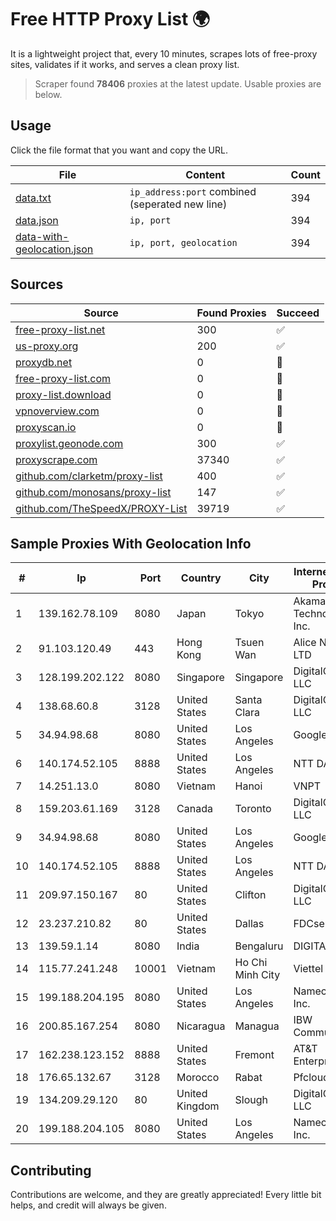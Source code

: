 
# Free HTTP Proxy List 🌍

It is a lightweight project that, every 10 minutes, scrapes lots of free-proxy sites, validates if it works, and serves a clean proxy list.


> Scraper found **78406** proxies at the latest update. Usable proxies are below.

## Usage

Click the file format that you want and copy the URL.


|File|Content|Count|
|----|-------|-----|
|[data.txt](https://raw.githubusercontent.com/themiralay/Proxy-List-World/master/data.txt)|`ip_address:port` combined (seperated new line)|394|
|[data.json](https://raw.githubusercontent.com/themiralay/Proxy-List-World/master/data.json)|`ip, port`|394|
|[data-with-geolocation.json](https://raw.githubusercontent.com/themiralay/Proxy-List-World/master/data-with-geolocation.json)|`ip, port, geolocation`|394|

## Sources

|Source|Found Proxies|Succeed|
|------|-------------|-------|
|[free-proxy-list.net](https://free-proxy-list.net)|300|✅|
|[us-proxy.org](https://www.us-proxy.org)|200|✅|
|[proxydb.net](http://proxydb.net)|0|🚫|
|[free-proxy-list.com](https://free-proxy-list.com/?page=&port=&type%5B%5D=http&type%5B%5D=https&up_time=0&search=Search)|0|🚫|
|[proxy-list.download](https://www.proxy-list.download/HTTP)|0|🚫|
|[vpnoverview.com](https://vpnoverview.com/privacy/anonymous-browsing/free-proxy-servers)|0|🚫|
|[proxyscan.io](https://www.proxyscan.io)|0|🚫|
|[proxylist.geonode.com](https://proxylist.geonode.com/api/proxy-list?limit=300&page=1&sort_by=lastChecked&sort_type=desc&protocols=http,https)|300|✅|
|[proxyscrape.com](https://api.proxyscrape.com/v2/?request=displayproxies&protocol=http&timeout=10000&country=all&ssl=all&anonymity=all)|37340|✅|
|[github.com/clarketm/proxy-list](https://raw.githubusercontent.com/clarketm/proxy-list/master/proxy-list-raw.txt)|400|✅|
|[github.com/monosans/proxy-list](https://raw.githubusercontent.com/monosans/proxy-list/main/proxies/http.txt)|147|✅|
|[github.com/TheSpeedX/PROXY-List](https://raw.githubusercontent.com/TheSpeedX/PROXY-List/master/http.txt)|39719|✅|


## Sample Proxies With Geolocation Info

|#|Ip|Port|Country|City|Internet Service Provider|
|-|--|----|-------|----|-------------------------|
|1|139.162.78.109|8080|Japan|Tokyo|Akamai Technologies, Inc.|
|2|91.103.120.49|443|Hong Kong|Tsuen Wan|Alice Networks LTD|
|3|128.199.202.122|8080|Singapore|Singapore|DigitalOcean, LLC|
|4|138.68.60.8|3128|United States|Santa Clara|DigitalOcean, LLC|
|5|34.94.98.68|8080|United States|Los Angeles|Google LLC|
|6|140.174.52.105|8888|United States|Los Angeles|NTT DATA|
|7|14.251.13.0|8080|Vietnam|Hanoi|VNPT|
|8|159.203.61.169|3128|Canada|Toronto|DigitalOcean, LLC|
|9|34.94.98.68|8080|United States|Los Angeles|Google LLC|
|10|140.174.52.105|8888|United States|Los Angeles|NTT DATA|
|11|209.97.150.167|80|United States|Clifton|DigitalOcean, LLC|
|12|23.237.210.82|80|United States|Dallas|FDCservers.net|
|13|139.59.1.14|8080|India|Bengaluru|DIGITALOCEAN|
|14|115.77.241.248|10001|Vietnam|Ho Chi Minh City|Viettel Group|
|15|199.188.204.195|8080|United States|Los Angeles|Namecheap, Inc.|
|16|200.85.167.254|8080|Nicaragua|Managua|IBW Communications|
|17|162.238.123.152|8888|United States|Fremont|AT&T Enterprises, LLC|
|18|176.65.132.67|3128|Morocco|Rabat|Pfcloud UG|
|19|134.209.29.120|80|United Kingdom|Slough|DigitalOcean, LLC|
|20|199.188.204.105|8080|United States|Los Angeles|Namecheap, Inc.|



## Contributing

Contributions are welcome, and they are greatly appreciated! Every
little bit helps, and credit will always be given.

